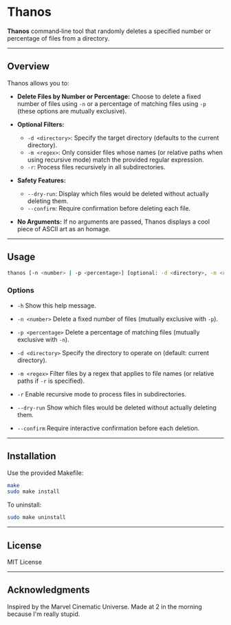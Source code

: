 # Thanos

**Thanos** command‑line tool that randomly deletes a specified number or percentage of files from a directory.

---

## Overview

Thanos allows you to:

- **Delete Files by Number or Percentage:**
  Choose to delete a fixed number of files using `-n` or a percentage of matching files using `-p` (these options are mutually exclusive).

- **Optional Filters:**
  - `-d <directory>`: Specify the target directory (defaults to the current directory).
  - `-m <regex>`: Only consider files whose names (or relative paths when using recursive mode) match the provided regular expression.
  - `-r`: Process files recursively in all subdirectories.

- **Safety Features:**
  - `--dry-run`: Display which files would be deleted without actually deleting them.
  - `--confirm`: Require confirmation before deleting each file.

- **No Arguments:**
  If no arguments are passed, Thanos displays a cool piece of ASCII art as an homage.

---

## Usage

```bash
thanos [-n <number> | -p <percentage>] [optional: -d <directory>, -m <regex>, -r] [--dry-run] [--confirm] [-h]
```

### Options

- `-h`
  Show this help message.

- `-n <number>`
  Delete a fixed number of files (mutually exclusive with `-p`).

- `-p <percentage>`
  Delete a percentage of matching files (mutually exclusive with `-n`).

- `-d <directory>`
  Specify the directory to operate on (default: current directory).

- `-m <regex>`
  Filter files by a regex that applies to file names (or relative paths if `-r` is specified).

- `-r`
  Enable recursive mode to process files in subdirectories.

- `--dry-run`
  Show which files would be deleted without actually deleting them.

- `--confirm`
  Require interactive confirmation before each deletion.

---

## Installation

Use the provided Makefile:

```bash
make
sudo make install
```

To uninstall:

```bash
sudo make uninstall
```

---

## License

MIT License

---

## Acknowledgments

Inspired by the Marvel Cinematic Universe. Made at 2 in the morning because I'm really stupid.

